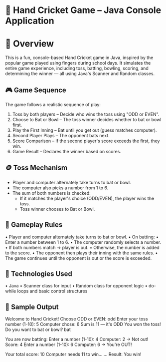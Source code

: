 # 🏏 Hand Cricket Game – Java Console Application
# 📜 Overview
This is a fun, console-based Hand Cricket game in Java, inspired by the popular game played using fingers during school days. It simulates the entire game experience, including toss, batting, bowling, scoring, and determining the winner — all using Java's Scanner and Random classes.

## 🎮 Game Sequence
The game follows a realistic sequence of play:
1. Toss by both players – Decide who wins the toss using "ODD or EVEN".
2. Choose to Bat or Bowl – The toss winner decides whether to bat or bowl first.
3. Play the First Inning – Bat until you get out (guess matches computer).
4. Second Player Plays – The opponent bats next.
5. Score Comparison – If the second player's score exceeds the first, they win.
6. Game Result – Declares the winner based on scores.

## 🪙 Toss Mechanism
- Player and computer alternately take turns to bat or bowl.
- The computer also picks a number from 1 to 6.
- The sum of both numbers is checked:
    - If it matches the player's choice (ODD/EVEN), the player wins the toss.
    - Toss winner chooses to Bat or Bowl.

## 🏏 Gameplay Rules
• Player and computer alternately take turns to bat or bowl.
• On batting:
    • Enter a number between 1 to 6.
    • The computer randomly selects a number.
    • If both numbers match → player is out.
    • Otherwise, the number is added to the score.
• The opponent then plays their inning with the same rules.
• The game continues until the opponent is out or the score is exceeded.

## 🔧 Technologies Used
• Java
• Scanner class for input
• Random class for opponent logic
• do-while loops and basic control structures

## 📸 Sample Output
Welcome to Hand Cricket!
Choose ODD or EVEN: odd
Enter your toss number (1-10): 5
Computer chose: 6
Sum is 11 — it's ODD
You won the toss!
Do you want to bat or bowl? bat

You are now batting:
Enter a number (1-10): 4
Computer: 2 → Not out! Score: 4
Enter a number (1-10): 6
Computer: 6 → You're OUT!

Your total score: 10
Computer needs 11 to win...
...
Result: You win!




